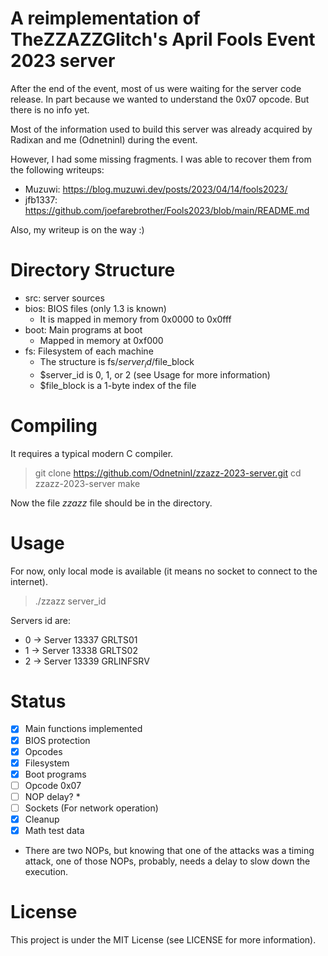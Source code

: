 # A reimplementation of TheZZAZZGlitch's April Fools Event 2023 server
After the end of the event, most of us were waiting for the server code release. In part because we wanted to understand the 0x07 opcode. But there is no info yet.

Most of the information used to build this server was already acquired by Radixan and me (OdnetninI) during the event.

However, I had some missing fragments. I was able to recover them from the following writeups:
- Muzuwi: https://blog.muzuwi.dev/posts/2023/04/14/fools2023/
- jfb1337: https://github.com/joefarebrother/Fools2023/blob/main/README.md

Also, my writeup is on the way :)

# Directory Structure
- src: server sources
- bios: BIOS files (only 1.3 is known) 
  + It is mapped in memory from 0x0000 to 0x0fff
- boot: Main programs at boot
  + Mapped in memory at 0xf000
- fs: Filesystem of each machine
  + The structure is fs/$server_id/$file_block
  + $server_id is 0, 1, or 2 (see Usage for more information)
  + $file_block is a 1-byte index of the file

# Compiling
It requires a typical modern C compiler.

> git clone https://github.com/OdnetninI/zzazz-2023-server.git
> cd zzazz-2023-server
> make

Now the file *zzazz* file should be in the directory.

# Usage
For now, only local mode is available (it means no socket to connect to the internet).

> ./zzazz server_id

Servers id are:
- 0 -> Server 13337 GRLTS01
- 1 -> Server 13338 GRLTS02
- 2 -> Server 13339 GRLINFSRV

# Status
- [x] Main functions implemented
- [x] BIOS protection
- [x] Opcodes
- [x] Filesystem
- [x] Boot programs
- [ ] Opcode 0x07
- [ ] NOP delay? *
- [ ] Sockets (For network operation)
- [x] Cleanup
- [x] Math test data

* There are two NOPs, but knowing that one of the attacks was a timing attack, one of those NOPs, probably, needs a delay to slow down the execution.

# License
This project is under the MIT License (see LICENSE for more information).

